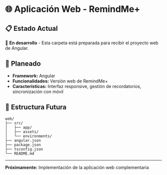 # 🌐 Aplicación Web - RemindMe+

## 📋 **Estado Actual**
🔄 **En desarrollo** - Esta carpeta está preparada para recibir el proyecto web de Angular.

## 🎯 **Planeado**
- **Framework:** Angular
- **Funcionalidades:** Versión web de RemindMe+ 
- **Características:** Interfaz responsive, gestión de recordatorios, sincronización con móvil

## 📁 **Estructura Futura**
```
web/
├── src/
│   ├── app/
│   ├── assets/
│   └── environments/
├── angular.json
├── package.json
├── tsconfig.json
└── README.md
```

---
**Próximamente:** Implementación de la aplicación web complementaria